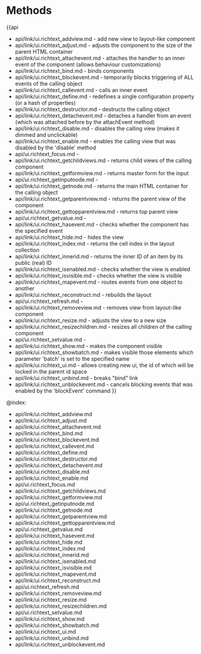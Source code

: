 Methods
=======

{{api
- api/link/ui.richtext_addview.md - add new view to layout-like component
- api/link/ui.richtext_adjust.md - adjusts the component to the size of the parent HTML container
- api/link/ui.richtext_attachevent.md - attaches the handler to an inner event of the component (allows behaviour customizations)
- api/link/ui.richtext_bind.md - binds components
- api/link/ui.richtext_blockevent.md - temporarily blocks triggering of ALL events of the calling object
- api/link/ui.richtext_callevent.md - calls an inner event
- api/link/ui.richtext_define.md - redefines a single configuration property (or a hash of properties)
- api/link/ui.richtext_destructor.md - destructs the calling object
- api/link/ui.richtext_detachevent.md - detaches a handler from an event (which was attached before by the attachEvent method)
- api/link/ui.richtext_disable.md - disables the calling view (makes it dimmed and unclickable)
- api/link/ui.richtext_enable.md - enables the calling view that was disabled by the 'disable' method
- api/ui.richtext_focus.md - 
- api/link/ui.richtext_getchildviews.md - returns child views of the calling component
- api/link/ui.richtext_getformview.md - returns master form for the input
- api/ui.richtext_getinputnode.md - 
- api/link/ui.richtext_getnode.md - returns the main HTML container for the calling object
- api/link/ui.richtext_getparentview.md - returns the parent view of the component
- api/link/ui.richtext_gettopparentview.md - returns top parent view
- api/ui.richtext_getvalue.md - 
- api/link/ui.richtext_hasevent.md - checks whether the component has the specified event
- api/link/ui.richtext_hide.md - hides the view
- api/link/ui.richtext_index.md - returns the cell index in the layout collection
- api/link/ui.richtext_innerid.md - returns the inner ID of an item by its public (real) ID
- api/link/ui.richtext_isenabled.md - checks whether the view is enabled
- api/link/ui.richtext_isvisible.md - checks whether the view is visible
- api/link/ui.richtext_mapevent.md - routes events from one object to another
- api/link/ui.richtext_reconstruct.md - rebuilds the layout
- api/ui.richtext_refresh.md - 
- api/link/ui.richtext_removeview.md - removes view from layout-like component
- api/link/ui.richtext_resize.md - adjusts the view to a new size
- api/link/ui.richtext_resizechildren.md - resizes all children of the calling component
- api/ui.richtext_setvalue.md - 
- api/link/ui.richtext_show.md - makes the component visible
- api/link/ui.richtext_showbatch.md - makes visible those elements which parameter 'batch' is set to the specified name
- api/link/ui.richtext_ui.md - allows creating new ui, the id of which will be locked in the parent id space
- api/link/ui.richtext_unbind.md - breaks "bind" link
- api/link/ui.richtext_unblockevent.md - cancels blocking events that was enabled by the 'blockEvent' command
}}

@index:
- api/link/ui.richtext_addview.md
- api/link/ui.richtext_adjust.md
- api/link/ui.richtext_attachevent.md
- api/link/ui.richtext_bind.md
- api/link/ui.richtext_blockevent.md
- api/link/ui.richtext_callevent.md
- api/link/ui.richtext_define.md
- api/link/ui.richtext_destructor.md
- api/link/ui.richtext_detachevent.md
- api/link/ui.richtext_disable.md
- api/link/ui.richtext_enable.md
- api/ui.richtext_focus.md
- api/link/ui.richtext_getchildviews.md
- api/link/ui.richtext_getformview.md
- api/ui.richtext_getinputnode.md
- api/link/ui.richtext_getnode.md
- api/link/ui.richtext_getparentview.md
- api/link/ui.richtext_gettopparentview.md
- api/ui.richtext_getvalue.md
- api/link/ui.richtext_hasevent.md
- api/link/ui.richtext_hide.md
- api/link/ui.richtext_index.md
- api/link/ui.richtext_innerid.md
- api/link/ui.richtext_isenabled.md
- api/link/ui.richtext_isvisible.md
- api/link/ui.richtext_mapevent.md
- api/link/ui.richtext_reconstruct.md
- api/ui.richtext_refresh.md
- api/link/ui.richtext_removeview.md
- api/link/ui.richtext_resize.md
- api/link/ui.richtext_resizechildren.md
- api/ui.richtext_setvalue.md
- api/link/ui.richtext_show.md
- api/link/ui.richtext_showbatch.md
- api/link/ui.richtext_ui.md
- api/link/ui.richtext_unbind.md
- api/link/ui.richtext_unblockevent.md


